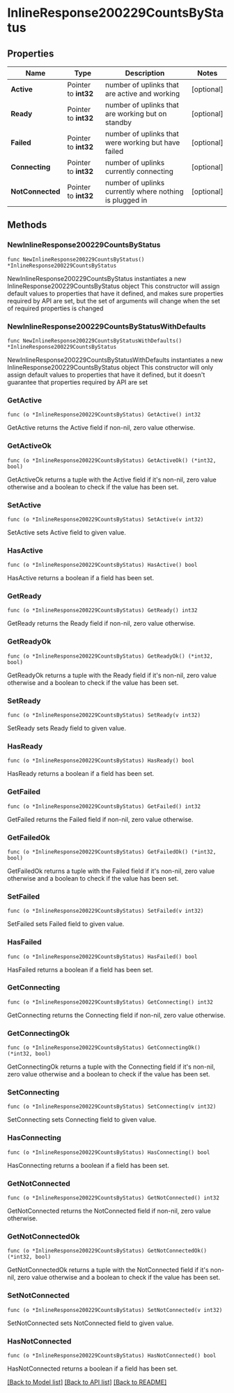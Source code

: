 # InlineResponse200229CountsByStatus

## Properties

Name | Type | Description | Notes
------------ | ------------- | ------------- | -------------
**Active** | Pointer to **int32** | number of uplinks that are active and working | [optional] 
**Ready** | Pointer to **int32** | number of uplinks that are working but on standby | [optional] 
**Failed** | Pointer to **int32** | number of uplinks that were working but have failed | [optional] 
**Connecting** | Pointer to **int32** | number of uplinks currently connecting | [optional] 
**NotConnected** | Pointer to **int32** | number of uplinks currently where nothing is plugged in | [optional] 

## Methods

### NewInlineResponse200229CountsByStatus

`func NewInlineResponse200229CountsByStatus() *InlineResponse200229CountsByStatus`

NewInlineResponse200229CountsByStatus instantiates a new InlineResponse200229CountsByStatus object
This constructor will assign default values to properties that have it defined,
and makes sure properties required by API are set, but the set of arguments
will change when the set of required properties is changed

### NewInlineResponse200229CountsByStatusWithDefaults

`func NewInlineResponse200229CountsByStatusWithDefaults() *InlineResponse200229CountsByStatus`

NewInlineResponse200229CountsByStatusWithDefaults instantiates a new InlineResponse200229CountsByStatus object
This constructor will only assign default values to properties that have it defined,
but it doesn't guarantee that properties required by API are set

### GetActive

`func (o *InlineResponse200229CountsByStatus) GetActive() int32`

GetActive returns the Active field if non-nil, zero value otherwise.

### GetActiveOk

`func (o *InlineResponse200229CountsByStatus) GetActiveOk() (*int32, bool)`

GetActiveOk returns a tuple with the Active field if it's non-nil, zero value otherwise
and a boolean to check if the value has been set.

### SetActive

`func (o *InlineResponse200229CountsByStatus) SetActive(v int32)`

SetActive sets Active field to given value.

### HasActive

`func (o *InlineResponse200229CountsByStatus) HasActive() bool`

HasActive returns a boolean if a field has been set.

### GetReady

`func (o *InlineResponse200229CountsByStatus) GetReady() int32`

GetReady returns the Ready field if non-nil, zero value otherwise.

### GetReadyOk

`func (o *InlineResponse200229CountsByStatus) GetReadyOk() (*int32, bool)`

GetReadyOk returns a tuple with the Ready field if it's non-nil, zero value otherwise
and a boolean to check if the value has been set.

### SetReady

`func (o *InlineResponse200229CountsByStatus) SetReady(v int32)`

SetReady sets Ready field to given value.

### HasReady

`func (o *InlineResponse200229CountsByStatus) HasReady() bool`

HasReady returns a boolean if a field has been set.

### GetFailed

`func (o *InlineResponse200229CountsByStatus) GetFailed() int32`

GetFailed returns the Failed field if non-nil, zero value otherwise.

### GetFailedOk

`func (o *InlineResponse200229CountsByStatus) GetFailedOk() (*int32, bool)`

GetFailedOk returns a tuple with the Failed field if it's non-nil, zero value otherwise
and a boolean to check if the value has been set.

### SetFailed

`func (o *InlineResponse200229CountsByStatus) SetFailed(v int32)`

SetFailed sets Failed field to given value.

### HasFailed

`func (o *InlineResponse200229CountsByStatus) HasFailed() bool`

HasFailed returns a boolean if a field has been set.

### GetConnecting

`func (o *InlineResponse200229CountsByStatus) GetConnecting() int32`

GetConnecting returns the Connecting field if non-nil, zero value otherwise.

### GetConnectingOk

`func (o *InlineResponse200229CountsByStatus) GetConnectingOk() (*int32, bool)`

GetConnectingOk returns a tuple with the Connecting field if it's non-nil, zero value otherwise
and a boolean to check if the value has been set.

### SetConnecting

`func (o *InlineResponse200229CountsByStatus) SetConnecting(v int32)`

SetConnecting sets Connecting field to given value.

### HasConnecting

`func (o *InlineResponse200229CountsByStatus) HasConnecting() bool`

HasConnecting returns a boolean if a field has been set.

### GetNotConnected

`func (o *InlineResponse200229CountsByStatus) GetNotConnected() int32`

GetNotConnected returns the NotConnected field if non-nil, zero value otherwise.

### GetNotConnectedOk

`func (o *InlineResponse200229CountsByStatus) GetNotConnectedOk() (*int32, bool)`

GetNotConnectedOk returns a tuple with the NotConnected field if it's non-nil, zero value otherwise
and a boolean to check if the value has been set.

### SetNotConnected

`func (o *InlineResponse200229CountsByStatus) SetNotConnected(v int32)`

SetNotConnected sets NotConnected field to given value.

### HasNotConnected

`func (o *InlineResponse200229CountsByStatus) HasNotConnected() bool`

HasNotConnected returns a boolean if a field has been set.


[[Back to Model list]](../README.md#documentation-for-models) [[Back to API list]](../README.md#documentation-for-api-endpoints) [[Back to README]](../README.md)



